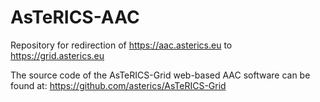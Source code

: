 # AsTeRICS-AAC
Repository for redirection of https://aac.asterics.eu to https://grid.asterics.eu

The source code of the AsTeRICS-Grid web-based AAC software can be found at: https://github.com/asterics/AsTeRICS-Grid
